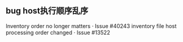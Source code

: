 ## bug  host执行顺序乱序
Inventory order no longer matters · Issue #40243
inventory file host processing order changed · Issue #13522


